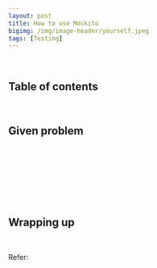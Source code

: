 ```yaml
---
layout: post
title: How to use Mockito
bigimg: /img/image-header/yourself.jpeg
tags: [Testing]
---
```




<br>

## Table of contents





<br>

## Given problem






<br>

## 






<br>

## 





<br>

## Wrapping up




<br>

Refer:

[]()